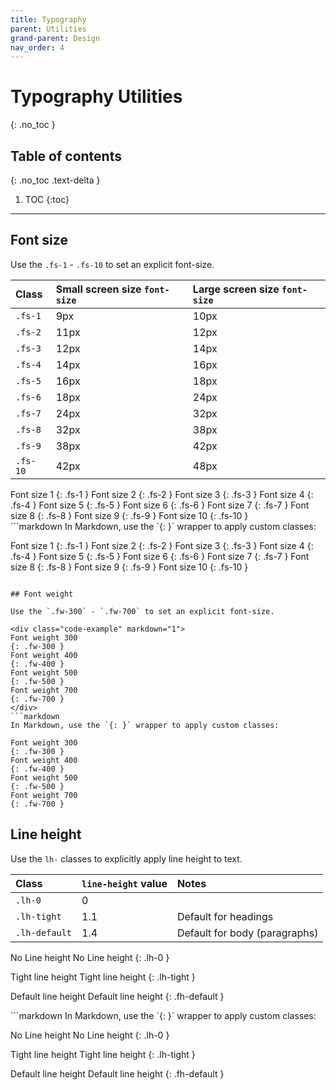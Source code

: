```yaml
---
title: Typography
parent: Utilities
grand-parent: Design
nav_order: 4
---
```


# Typography Utilities
{: .no_toc }

## Table of contents
{: .no_toc .text-delta }

1. TOC
{:toc}

---

## Font size

Use the `.fs-1` - `.fs-10` to set an explicit font-size.

| Class   | Small screen size `font-size`  | Large screen size `font-size` |
|:--------|:-------------------------------|:------------------------------|
| `.fs-1` | 9px                            | 10px                          |
| `.fs-2` | 11px                           | 12px                          |
| `.fs-3` | 12px                           | 14px                          |
| `.fs-4` | 14px                           | 16px                          |
| `.fs-5` | 16px                           | 18px                          |
| `.fs-6` | 18px                           | 24px                          |
| `.fs-7` | 24px                           | 32px                          |
| `.fs-8` | 32px                           | 38px                          |
| `.fs-9` | 38px                           | 42px                          |
| `.fs-10`| 42px                           | 48px                          |

<div class="code-example" markdown="1">
Font size 1
{: .fs-1 }
Font size 2
{: .fs-2 }
Font size 3
{: .fs-3 }
Font size 4
{: .fs-4 }
Font size 5
{: .fs-5 }
Font size 6
{: .fs-6 }
Font size 7
{: .fs-7 }
Font size 8
{: .fs-8 }
Font size 9
{: .fs-9 }
Font size 10
{: .fs-10 }
</div>
```markdown
In Markdown, use the `{: }` wrapper to apply custom classes:

Font size 1
{: .fs-1 }
Font size 2
{: .fs-2 }
Font size 3
{: .fs-3 }
Font size 4
{: .fs-4 }
Font size 5
{: .fs-5 }
Font size 6
{: .fs-6 }
Font size 7
{: .fs-7 }
Font size 8
{: .fs-8 }
Font size 9
{: .fs-9 }
Font size 10
{: .fs-10 }
```

## Font weight

Use the `.fw-300` - `.fw-700` to set an explicit font-size.

<div class="code-example" markdown="1">
Font weight 300
{: .fw-300 }
Font weight 400
{: .fw-400 }
Font weight 500
{: .fw-500 }
Font weight 700
{: .fw-700 }
</div>
```markdown
In Markdown, use the `{: }` wrapper to apply custom classes:

Font weight 300
{: .fw-300 }
Font weight 400
{: .fw-400 }
Font weight 500
{: .fw-500 }
Font weight 700
{: .fw-700 }
```

## Line height

Use the `lh-` classes to explicitly apply line height to text.

| Class         | `line-height` value  | Notes                         |
|:--------------|:---------------------|:------------------------------|
| `.lh-0`       | 0                    |                               |
| `.lh-tight`   | 1.1                  | Default for headings          |
| `.lh-default` | 1.4                  | Default for body (paragraphs) |

<div class="code-example" markdown="1">
No Line height
No Line height
{: .lh-0 }

Tight line height
Tight line height
{: .lh-tight }

Default line height
Default line height
{: .fh-default }
</div>
```markdown
In Markdown, use the `{: }` wrapper to apply custom classes:

No Line height
No Line height
{: .lh-0 }

Tight line height
Tight line height
{: .lh-tight }

Default line height
Default line height
{: .fh-default }
```
